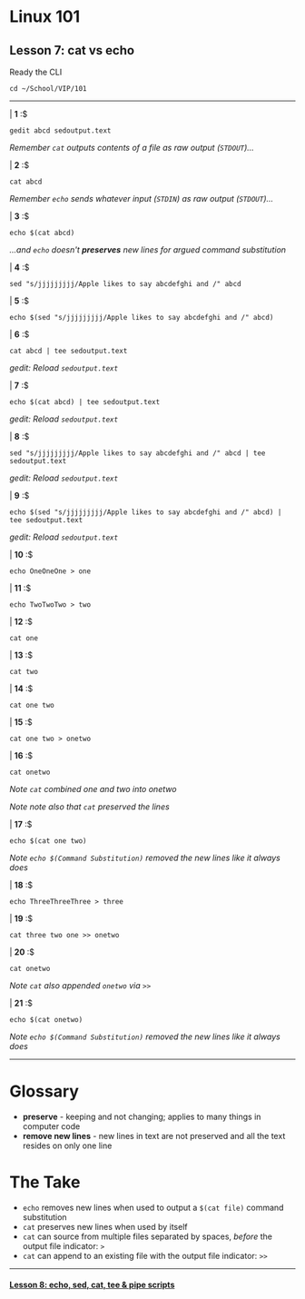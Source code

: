 # Linux 101
## Lesson 7: cat vs echo

Ready the CLI

```console
cd ~/School/VIP/101
```

___

| **1** :$

```console
gedit abcd sedoutput.text
```

*Remember `cat` outputs contents of a file as raw output (`STDOUT`)...*

| **2** :$

```console
cat abcd
```

*Remember `echo` sends whatever input (`STDIN`) as raw output (`STDOUT`)...*

| **3** :$

```console
echo $(cat abcd)
```

*...and `echo` doesn't **preserves** new lines for argued command substitution*

| **4** :$

```console
sed "s/jjjjjjjjj/Apple likes to say abcdefghi and /" abcd
```

| **5** :$

```console
echo $(sed "s/jjjjjjjjj/Apple likes to say abcdefghi and /" abcd)
```

| **6** :$

```console
cat abcd | tee sedoutput.text
```

*gedit: Reload `sedoutput.text`*

| **7** :$

```console
echo $(cat abcd) | tee sedoutput.text
```

*gedit: Reload `sedoutput.text`*

| **8** :$

```console
sed "s/jjjjjjjjj/Apple likes to say abcdefghi and /" abcd | tee sedoutput.text
```

*gedit: Reload `sedoutput.text`*

| **9** :$

```console
echo $(sed "s/jjjjjjjjj/Apple likes to say abcdefghi and /" abcd) | tee sedoutput.text
```

*gedit: Reload `sedoutput.text`*

| **10** :$

```console
echo OneOneOne > one
```

| **11** :$

```console
echo TwoTwoTwo > two
```

| **12** :$

```console
cat one
```

| **13** :$

```console
cat two
```

| **14** :$

```console
cat one two
```

| **15** :$

```console
cat one two > onetwo
```

| **16** :$

```console
cat onetwo
```

*Note `cat` combined one and two into onetwo*

*Note note also that `cat` preserved the lines*

| **17** :$

```console
echo $(cat one two)
```

*Note `echo $(Command Substitution)` removed the new lines like it always does*

| **18** :$

```console
echo ThreeThreeThree > three
```

| **19** :$

```console
cat three two one >> onetwo
```

| **20** :$

```console
cat onetwo
```

*Note `cat` also appended `onetwo` via `>>`*

| **21** :$

```console
echo $(cat onetwo)
```

*Note `echo $(Command Substitution)` removed the new lines like it always does*

___

# Glossary
- **preserve** - keeping and not changing; applies to many things in computer code
- **remove new lines** - new lines in text are not preserved and all the text resides on only one line

# The Take
- `echo` removes new lines when used to output a `$(cat file)` command substitution
- `cat` preserves new lines when used by itself
- `cat` can source from multiple files separated by spaces, *before* the output file indicator: `>`
- `cat` can append to an existing file with the output file indicator: `>>`

___

#### [Lesson 8: echo, sed, cat, tee & pipe scripts](https://github.com/inkVerb/vip/blob/master/101/Lesson-08.md)
